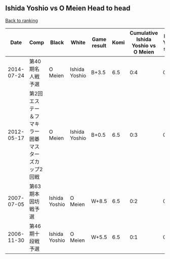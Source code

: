 ## Ishida Yoshio vs O Meien Head to head

[Back to ranking](../../index.md)




| **Date** | **Comp** | **Black** | **White** | **Game result** | **Komi** | **Cumulative Ishida Yoshio vs O Meien** | **Ishida Yoshio streak** | **O Meien streak** | 
| --- | --- | --- | --- | --- | --- | --- | --- | --- |
| 2014-07-24 | 第40期名人戦予選 | O Meien | Ishida Yoshio | B+3.5 | 6.5 | 0:4 | 0 | 4 | 
| 2012-05-17 | 第2回エステー＆フマキラー囲碁マスターズカップ2回戦 | O Meien | Ishida Yoshio | B+0.5 | 6.5 | 0:3 | 0 | 3 | 
| 2007-07-05 | 第63期本因坊戦予選 | Ishida Yoshio | O Meien | W+8.5 | 6.5 | 0:2 | 0 | 2 | 
| 2006-11-30 | 第46期十段戦予選 | Ishida Yoshio | O Meien | W+5.5 | 6.5 | 0:1 | 0 | 1 |




